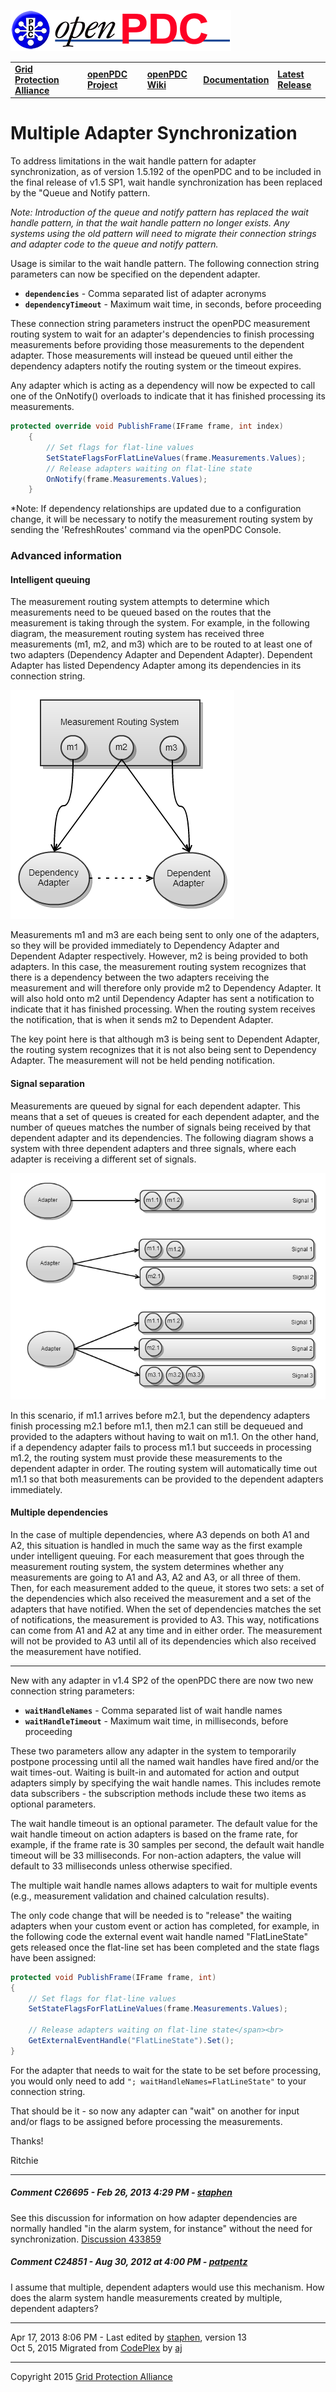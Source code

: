 [![The Open Source Phasor Data Concentrator](openPDC_Logo.png)](openPDC_Home.md "The Open Source Phasor Data Concentrator")

|   |   |   |   |   |
|---|---|---|---|---|
| **[Grid Protection Alliance](http://www.gridprotectionalliance.org "Grid Protection Alliance Home Page")** | **[openPDC Project](https://github.com/GridProtectionAlliance/openPDC "openPDC Project on GitHub")** | **[openPDC Wiki](openPDC_Home.md "openPDC Wiki Home Page")** | **[Documentation](openPDC_Documentation_Home.md "openPDC Documentation Home Page")** | **[Latest Release](https://github.com/GridProtectionAlliance/openPDC/releases "openPDC Releases Home Page")** |

# Multiple Adapter Synchronization

To address limitations in the wait handle pattern for adapter synchronization, as of version 1.5.192 of the openPDC and to be included in the final release of v1.5 SP1, wait handle synchronization has been replaced by the "Queue and Notify pattern.

*Note: Introduction of the queue and notify pattern has replaced the wait handle pattern, in that the wait handle pattern no longer exists. Any systems using the old pattern will need to migrate their connection strings and adapter code to the queue and notify pattern.*

Usage is similar to the wait handle pattern. The following connection string parameters can now be specified on the dependent adapter.

- **`dependencies`** - Comma separated list of adapter acronyms
- **`dependencyTimeout`** - Maximum wait time, in seconds, before proceeding

These connection string parameters instruct the openPDC measurement routing system to wait for an adapter's dependencies to finish processing measurements before providing those measurements to the dependent adapter. Those measurements will instead be queued until either the dependency adapters notify the routing system or the timeout expires.

Any adapter which is acting as a dependency will now be expected to call one of the OnNotify() overloads to indicate that it has finished processing its measurements.

```cs
protected override void PublishFrame(IFrame frame, int index)
    {
        // Set flags for flat-line values
        SetStateFlagsForFlatLineValues(frame.Measurements.Values);
        // Release adapters waiting on flat-line state
        OnNotify(frame.Measurements.Values);
    }
```

*Note: If dependency relationships are updated due to a configuration change, it will be necessary to notify the measurement routing system by sending the 'RefreshRoutes' command via the openPDC Console.

### Advanced information

#### Intelligent queuing

The measurement routing system attempts to determine which measurements need to be queued based on the routes that the measurement is taking through the system. For example, in the following diagram, the measurement routing system has received three measurements (m1, m2, and m3) which are to be routed to at least one of two adapters (Dependency Adapter and Dependent Adapter). Dependent Adapter has listed Dependency Adapter among its dependencies in its connection string.

![](Developers_Multiple_Adapter_Synchronization.files/queue-and-notify.png "Measurement routing example")

Measurements m1 and m3 are each being sent to only one of the adapters, so they will be provided immediately to Dependency Adapter and Dependent Adapter respectively. However, m2 is being provided to both adapters. In this case, the measurement routing system recognizes that there is a dependency between the two adapters receiving the measurement and will therefore only provide m2 to Dependency Adapter. It will also hold onto m2 until Dependency Adapter has sent a notification to indicate that it has finished processing. When the routing system receives the notification, that is when it sends m2 to Dependent Adapter.

The key point here is that although m3 is being sent to Dependent Adapter, the routing system recognizes that it is not also being sent to Dependency Adapter. The measurement will not be held pending notification.

#### Signal separation

Measurements are queued by signal for each dependent adapter. This means that a set of queues is created for each dependent adapter, and the number of queues matches the number of signals being received by that dependent adapter and its dependencies. The following diagram shows a system with three dependent adapters and three signals, where each adapter is receiving a different set of signals.

![](Developers_Multiple_Adapter_Synchronization.files/signal-separation.png "Signal separation")

In this scenario, if m1.1 arrives before m2.1, but the dependency adapters finish processing m2.1 before m1.1, then m2.1 can still be dequeued and provided to the adapters without having to wait on m1.1. On the other hand, if a dependency adapter fails to process m1.1 but succeeds in processing m1.2, the routing system must provide these measurements to the dependent adapter in order. The routing system will automatically time out m1.1 so that both measurements can be provided to the dependent adapters immediately.

#### Multiple dependencies

In the case of multiple dependencies, where A3 depends on both A1 and A2, this situation is handled in much the same way as the first example under intelligent queuing. For each measurement that goes through the measurement routing system, the system determines whether any measurements are going to A1 and A3, A2 and A3, or all three of them. Then, for each measurement added to the queue, it stores two sets: a set of the dependencies which also received the measurement and a set of the adapters that have notified. When the set of dependencies matches the set of notifications, the measurement is provided to A3. This way, notifications can come from A1 and A2 at any time and in either order. The measurement will not be provided to A3 until all of its dependencies which also received the measurement have notified.

---

New with any adapter in v1.4 SP2 of the openPDC there are now two new connection string parameters:

- **`waitHandleNames`** - Comma separated list of wait handle names
- **`waitHandleTimeout`** - Maximum wait time, in milliseconds, before proceeding

These two parameters allow any adapter in the system to temporarily postpone processing until all the named wait handles have fired and/or the wait times-out. Waiting is built-in and automated for action and output adapters simply by specifying the wait handle names. This includes remote data subscribers - the subscription methods include these two items as optional parameters.

The wait handle timeout is an optional parameter. The default value for the wait handle timeout on action adapters is based on the frame rate, for example, if the frame rate is 30 samples per second, the default wait handle timeout will be 33 milliseconds. For non-action adapters, the value will default to 33 milliseconds unless otherwise specified.

The multiple wait handle names allows adapters to wait for multiple events (e.g., measurement validation and chained calculation results).

The only code change that will be needed is to "release" the waiting adapters when your custom event or action has completed, for example, in the following code the external event wait handle named "FlatLineState" gets released once the flat-line set has been completed and the state flags have been assigned:

```cs
protected void PublishFrame(IFrame frame, int)
{
    // Set flags for flat-line values
    SetStateFlagsForFlatLineValues(frame.Measurements.Values);

    // Release adapters waiting on flat-line state</span><br>
    GetExternalEventHandle("FlatLineState").Set();
}
```

For the adapter that needs to wait for the state to be set before processing, you would only need to add `"; waitHandleNames=FlatLineState"`
 to your connection string.
 
That should be it - so now any adapter can "wait" on another for input and/or flags to be assigned before processing the measurements.

Thanks!

Ritchie

---

##### Comment C26695 - Feb 26, 2013 4:29 PM - [staphen](http://www.codeplex.com/site/users/view/staphen)

See this discussion for information on how adapter dependencies are normally handled "in the alarm system, for instance" without the need for synchronization. [Discussion 433859](Developers_Multiple_Adapter_Synchronization.files/Discussion_433859.md)

##### Comment C24851 - Aug 30, 2012 at 4:00 PM - [patpentz](http://www.codeplex.com/site/users/view/patpentz)

I assume that multiple, dependent adapters would use this mechanism. How does the alarm system handle measurements created by multiple, dependent adapters?

---

Apr 17, 2013 8:06 PM - Last edited by [staphen](http://www.codeplex.com/site/users/view/staphen), version 13<br />
Oct 5, 2015 Migrated from [CodePlex](http://openpdc.codeplex.com/wikipage?title=Adapter%20Synchronization%20%28Developers%29) by [aj](https://github.com/ajstadlin)

---

Copyright 2015 [Grid Protection Alliance](http://www.gridprotectionalliance.org)